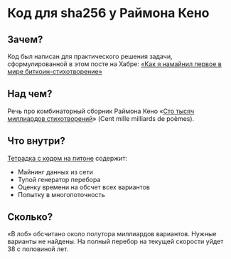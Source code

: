 # Код для sha256 у Раймона Кено

## Зачем?

Код был написан для практического решения задачи, сформулированной в этом посте на Хабре: [«Как я намайнил первое в мире биткоин-стихотворение»](https://habr.com/ru/articles/728944/)

## Над чем?

Речь про комбинаторный сборник Раймона Кено «[Сто тысяч миллиардов стихотворений](https://ru.wikipedia.org/wiki/%D0%A1%D1%82%D0%BE_%D1%82%D1%8B%D1%81%D1%8F%D1%87_%D0%BC%D0%B8%D0%BB%D0%BB%D0%B8%D0%B0%D1%80%D0%B4%D0%BE%D0%B2_%D1%81%D1%82%D0%B8%D1%85%D0%BE%D1%82%D0%B2%D0%BE%D1%80%D0%B5%D0%BD%D0%B8%D0%B9)» (Cent mille milliards de poèmes).

## Что внутри?

[Тетрадка с кодом на питоне](https://github.com/nevmenandr/queneau/blob/main/Queneau.ipynb) содержит:

* Майнинг данных из сети
* Тупой генератор перебора
* Оценку времени на обсчет всех вариантов
* Попытку в многопоточность

## Сколько?

«В лоб» обсчитано около полутора миллиардов вариантов. Нужные варианты не найдены. На полный перебор на текущей скорости уйдет 38 с половиной лет.
 